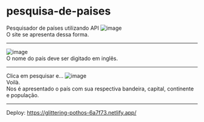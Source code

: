 # pesquisa-de-paises
Pesquisador de países utilizando API
![image](https://user-images.githubusercontent.com/114596345/235491511-eccf5ec4-d1bf-4f45-ba73-f0208e150e15.png)<br>
O site se apresenta dessa forma. 

_______________________________________________________________________________________________________________
![image](https://user-images.githubusercontent.com/114596345/235491773-f0268226-28ae-475d-975a-d9a57cdd1b4a.png)<br>
O nome do país deve ser digitado em inglês.

_______________________________________________________________________________________________________________
Clica em pesquisar e...
![image](https://user-images.githubusercontent.com/114596345/235492333-240654ac-96f2-4043-aa56-8f06f3872f61.png)<br>
Voilà.<br>
Nos é apresentado o país com sua respectiva bandeira, capital, continente e população.

________________________________________________________________________________________________________________
Deploy:
https://glittering-pothos-6a7f73.netlify.app/
